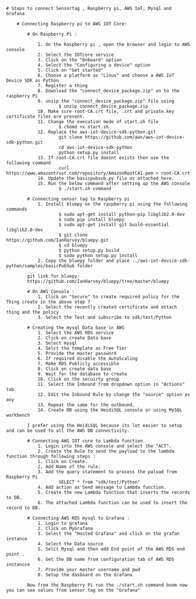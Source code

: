 	# Steps to connect Sensortag , Raspberry pi, AWS IoT, Mysql and Grafana  

		# Connecting Raspberry pi to AWS IOT Core: 

			# On Raspberry Pi : 

				1. On the Raspberry pi , open the browser and login to AWS console
				2. Select the IOTcore service
				3. Click on the "Onboard" option
				4. Select the "Configuring a device" option
				5. Click on "Get started"
				6. Choose a platform as "Linux" and choose a AWS IoT Device SDK as Python
				7. Register a thing
				8. Download the "connect_device_package.zip" on to the raspberry Pi
				9. unzip the "connect_device_package.zip" file using 
						$ unzip connect_device_package.zip
				10. Make sure root-CA.crt file, .crt and private.key certificate files are present.  
				11. Change the execution mode of start.sh file 
						$ chomd +x start.sh
				12. Replace the aws-iot-device-sdk-python.git
						git clone https://github.com/aws/aws-iot-device-sdk-python.git
						cd aws-iot-device-sdk-python
						python setup.py install
				13. If root-CA.crt file doesnt exists then use the following command
						curl https://www.amazontrust.com/repository/AmazonRootCA1.pem > root-CA.crt
				14. Update the basicpubsub.py file as attached here.
				15. Run the below command after setting up the AWS console 
						$ ./start.sh command

			# Connecting sensor tag to Raspberry pi
				1. Install bluepy on the raspberry pi using the following commands  
						$ sudo apt-get install python-pip libglib2.0-dev
						$ sudo pip install bluepy 
						$ sudo apt-get install git build-essential libglib2.0-dev
						$ git clone https://github.com/IanHarvey/bluepy.git
						$ cd bluepy
						$ python setup.py build
						$ sudo python setup.py install
				2. Copy the bluepy folder and place ../aws-iot-device-sdk-python/samples/basicPubSub folder

			git link for bluepy:  
			https://github.com/IanHarvey/bluepy/tree/master/bluepy

			# On AWS Console : 
				1. Click on "Secure" to create required policy for the Thing create in the above step 7 
				2. Select the recently created certificate and attach thing and the policy
				3. Select the Test and subscribe to sdk/test/Python
			
			# Creating the mysql Data base in AWS
				1. Select the AWS RDS service 
				2. Click on create Data base 
				3. Select mysql 
				4. Selct the template as Free Tier
				5. Provide the master password
				6. If required disable the AutoScaling
				7. Make RDS Publicly accessible
				8. Click on create data base
				9. Wait for the database to create 
				10. Click on the secuirty group  
				11. Select the Inbound from dropdown option in "Actions" tab
				12. Edit the Inbound Rule by change the "source" option as any
				13. Repeat the same for the outbound.
				14. Create DB using the HeidiSQL console or using MySQL workbench
				
			I prefer using the HeidiSQL because its lot easier to setup and can be used to all the AWS DB connectivity.

			# Connecting AWS IOT core to Lambda function
				1. Login into the AWS console and select the "ACT".
				2. Create the Rule to send the payload to the lambda function through following steps : 	
				1. Click on Create. 
				2. Add Name of the rule.
				3. Add the query statement to process the paload from Raspberry Pi
						SELECT * from "sdk/test/Python" 
				4. Add action as Send message to Lambda function.
				5. Create the new Lambda function that inserts the records to DB.
				6. The attached Lambda function can be used to insert the record to DB.

			# Connecting AWS RDS mysql to Grafana :
				1. Login to grafana 
				2. Click on MyGrafana
				3. Select the "Hosted Grafana" and click on the grafan instance
				4. Select the Data source
				5. Selct Mysql and then add End point of the AWS RDS end point .
				6. Get the DB name from configuration tab of AWS RDS instancce
				7. Provide your master username and pwd 
				8. Setup the dasboard on the Grafana
				
			Now from the Raspberry Pi run the ./start.sh command boom now you can see values from sensor tag on the "Grafana" 
	 
